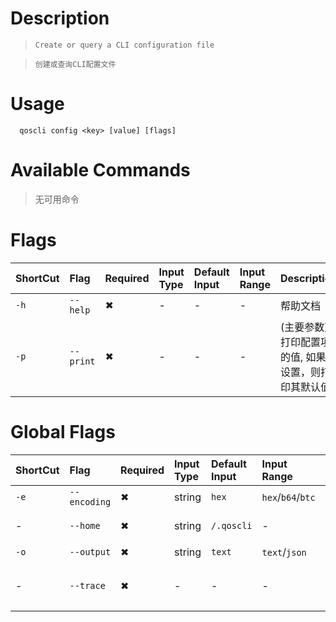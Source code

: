 # Description
>     Create or query a CLI configuration file

>     创建或查询CLI配置文件

# Usage
```
  qoscli config <key> [value] [flags]
```

# Available Commands

>无可用命令

# Flags

| ShortCut | Flag      | Required | Input Type | Default Input | Input Range | Description                  |
|:---------|:----------|:---------|:-----------|:--------------|:------------|:-----------------------------|
| `-h`     | `--help`  | ✖        | -          | -             | -           | 帮助文档                         |
| `-p`     | `--print` | ✖        | -          | -             | -           | (主要参数)打印配置项的值, 如果未设置，则打印其默认值 |

# Global Flags

| ShortCut | Flag         | Required | Input Type | Default Input | Input Range       | Description  |
|:---------|:-------------|:---------|:-----------|:--------------|:------------------|:-------------|
| `-e`     | `--encoding` | ✖        | string     | `hex`         | `hex`/`b64`/`btc` | 二进制编码        |
| -        | `--home`     | ✖        | string     | `/.qoscli`    | -                 | 配置和数据的目录     |
| `-o`     | `--output`   | ✖        | string     | `text`        | `text`/`json`     | 输出格式         |
| -        | `--trace`    | ✖        | -          | -             | -                 | 打印出错时的完整堆栈跟踪 |
